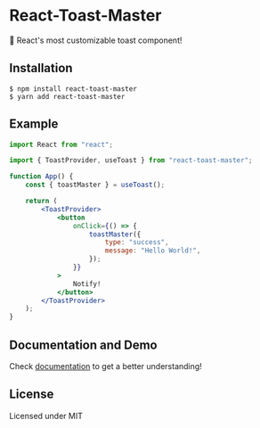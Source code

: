 # React-Toast-Master

🎉 React's most customizable toast component!

## Installation

```
$ npm install react-toast-master
$ yarn add react-toast-master
```

## Example

```jsx
import React from "react";

import { ToastProvider, useToast } from "react-toast-master";

function App() {
	const { toastMaster } = useToast();

	return (
		<ToastProvider>
			<button
				onClick={() => {
					toastMaster({
						type: "success",
						message: "Hello World!",
					});
				}}
			>
				Notify!
			</button>
		</ToastProvider>
	);
}
```

## Documentation and Demo

Check [documentation](https://react-toast-master.web.app) to get a better understanding!

## License

Licensed under MIT
